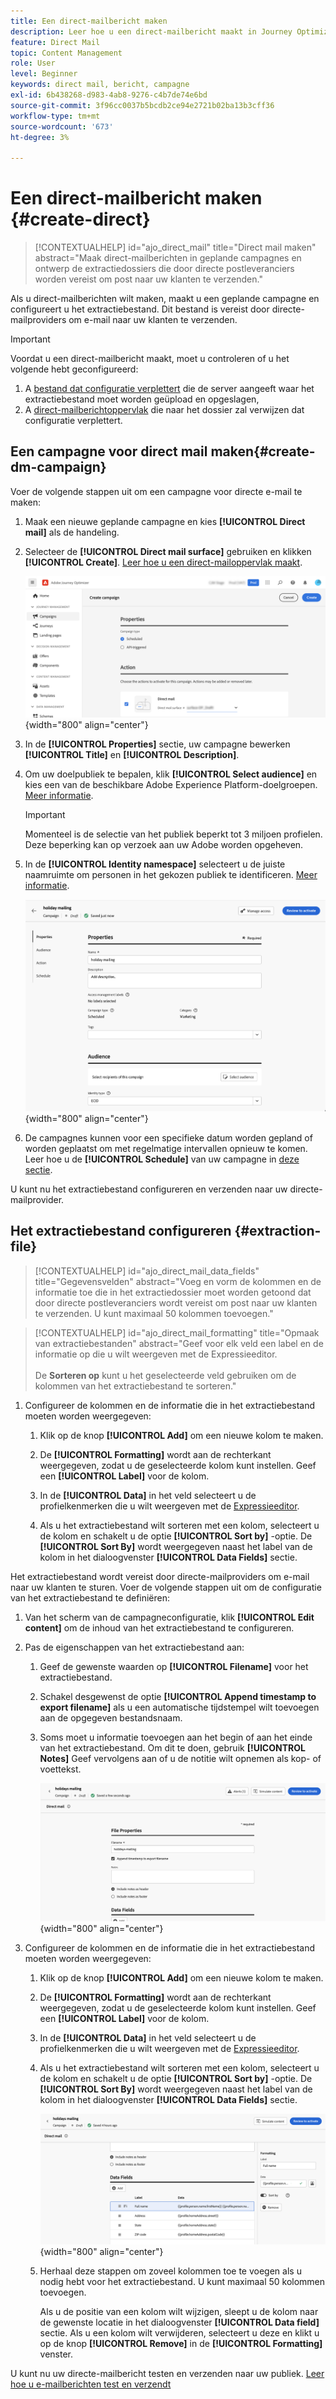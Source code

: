 ```yaml
---
title: Een direct-mailbericht maken
description: Leer hoe u een direct-mailbericht maakt in Journey Optimizer
feature: Direct Mail
topic: Content Management
role: User
level: Beginner
keywords: direct mail, bericht, campagne
exl-id: 6b438268-d983-4ab8-9276-c4b7de74e6bd
source-git-commit: 3f96cc0037b5bcdb2ce94e2721b02ba13b3cff36
workflow-type: tm+mt
source-wordcount: '673'
ht-degree: 3%

---
```


# Een direct-mailbericht maken {#create-direct}

>[!CONTEXTUALHELP]
>id="ajo_direct_mail"
>title="Direct mail maken"
>abstract="Maak direct-mailberichten in geplande campagnes en ontwerp de extractiedossiers die door directe postleveranciers worden vereist om post naar uw klanten te verzenden."

Als u direct-mailberichten wilt maken, maakt u een geplande campagne en configureert u het extractiebestand. Dit bestand is vereist door directe-mailproviders om e-mail naar uw klanten te verzenden.

>[!IMPORTANT]
>
>Voordat u een direct-mailbericht maakt, moet u controleren of u het volgende hebt geconfigureerd:
>
>1. A [bestand dat configuratie verplettert](../direct-mail/direct-mail-configuration.md#file-routing-configuration) die de server aangeeft waar het extractiebestand moet worden geüpload en opgeslagen,
>1. A [direct-mailberichtoppervlak](../direct-mail/direct-mail-configuration.md#direct-mail-surface) die naar het dossier zal verwijzen dat configuratie verplettert.


## Een campagne voor direct mail maken{#create-dm-campaign}

Voer de volgende stappen uit om een campagne voor directe e-mail te maken:

1. Maak een nieuwe geplande campagne en kies **[!UICONTROL Direct mail]** als de handeling.

1. Selecteer de **[!UICONTROL Direct mail surface]** gebruiken en klikken **[!UICONTROL Create]**. [Leer hoe u een direct-mailoppervlak maakt](direct-mail-configuration.md#direct-mail-surface).

   ![](assets/direct-mail-campaign.png){width="800" align="center"}

1. In de **[!UICONTROL Properties]** sectie, uw campagne bewerken **[!UICONTROL Title]** en **[!UICONTROL Description]**.

1. Om uw doelpubliek te bepalen, klik **[!UICONTROL Select audience]** en kies een van de beschikbare Adobe Experience Platform-doelgroepen. [Meer informatie](../audience/about-audiences.md).

   >[!IMPORTANT]
   >
   >Momenteel is de selectie van het publiek beperkt tot 3 miljoen profielen. Deze beperking kan op verzoek aan uw Adobe worden opgeheven.

1. In de **[!UICONTROL Identity namespace]** selecteert u de juiste naamruimte om personen in het gekozen publiek te identificeren. [Meer informatie](../event/about-creating.md#select-the-namespace).

   ![](assets/direct-mail-campaign-properties.png){width="800" align="center"}

1. De campagnes kunnen voor een specifieke datum worden gepland of worden geplaatst om met regelmatige intervallen opnieuw te komen. Leer hoe u de **[!UICONTROL Schedule]** van uw campagne in [deze sectie](../campaigns/create-campaign.md#schedule).

U kunt nu het extractiebestand configureren en verzenden naar uw directe-mailprovider.

## Het extractiebestand configureren {#extraction-file}

>[!CONTEXTUALHELP]
>id="ajo_direct_mail_data_fields"
>title="Gegevensvelden"
>abstract="Voeg en vorm de kolommen en de informatie toe die in het extractiedossier moet worden getoond dat door directe postleveranciers wordt vereist om post naar uw klanten te verzenden. U kunt maximaal 50 kolommen toevoegen."

>[!CONTEXTUALHELP]
>id="ajo_direct_mail_formatting"
>title="Opmaak van extractiebestanden"
>abstract="Geef voor elk veld een label en de informatie op die u wilt weergeven met de Expressieeditor. <br/><br/> De <b>Sorteren op</b> kunt u het geselecteerde veld gebruiken om de kolommen van het extractiebestand te sorteren."

1. Configureer de kolommen en de informatie die in het extractiebestand moeten worden weergegeven:

   1. Klik op de knop **[!UICONTROL Add]** om een nieuwe kolom te maken.

   1. De **[!UICONTROL Formatting]** wordt aan de rechterkant weergegeven, zodat u de geselecteerde kolom kunt instellen. Geef een **[!UICONTROL Label]** voor de kolom.

   1. In de **[!UICONTROL Data]** in het veld selecteert u de profielkenmerken die u wilt weergeven met de [Expressieeditor](../personalization/personalization-build-expressions.md).

   1. Als u het extractiebestand wilt sorteren met een kolom, selecteert u de kolom en schakelt u de optie **[!UICONTROL Sort by]** -optie. De **[!UICONTROL Sort By]** wordt weergegeven naast het label van de kolom in het dialoogvenster **[!UICONTROL Data Fields]** sectie.







Het extractiebestand wordt vereist door directe-mailproviders om e-mail naar uw klanten te sturen. Voer de volgende stappen uit om de configuratie van het extractiebestand te definiëren:

1. Van het scherm van de campagneconfiguratie, klik **[!UICONTROL Edit content]** om de inhoud van het extractiebestand te configureren.

1. Pas de eigenschappen van het extractiebestand aan:

   1. Geef de gewenste waarden op **[!UICONTROL Filename]** voor het extractiebestand.

   1. Schakel desgewenst de optie **[!UICONTROL Append timestamp to export filename]** als u een automatische tijdstempel wilt toevoegen aan de opgegeven bestandsnaam.

   1. Soms moet u informatie toevoegen aan het begin of aan het einde van het extractiebestand. Om dit te doen, gebruik **[!UICONTROL Notes]** Geef vervolgens aan of u de notitie wilt opnemen als kop- of voettekst.

      ![](assets/direct-mail-properties.png){width="800" align="center"}

1. Configureer de kolommen en de informatie die in het extractiebestand moeten worden weergegeven:

   1. Klik op de knop **[!UICONTROL Add]** om een nieuwe kolom te maken.

   1. De **[!UICONTROL Formatting]** wordt aan de rechterkant weergegeven, zodat u de geselecteerde kolom kunt instellen. Geef een **[!UICONTROL Label]** voor de kolom.

   1. In de **[!UICONTROL Data]** in het veld selecteert u de profielkenmerken die u wilt weergeven met de [Expressieeditor](../personalization/personalization-build-expressions.md).

   1. Als u het extractiebestand wilt sorteren met een kolom, selecteert u de kolom en schakelt u de optie **[!UICONTROL Sort by]** -optie. De **[!UICONTROL Sort By]** wordt weergegeven naast het label van de kolom in het dialoogvenster **[!UICONTROL Data Fields]** sectie.

      ![](assets/direct-mail-content.png){width="800" align="center"}

   1. Herhaal deze stappen om zoveel kolommen toe te voegen als u nodig hebt voor het extractiebestand. U kunt maximaal 50 kolommen toevoegen.

      Als u de positie van een kolom wilt wijzigen, sleept u de kolom naar de gewenste locatie in het dialoogvenster **[!UICONTROL Data field]** sectie. Als u een kolom wilt verwijderen, selecteert u deze en klikt u op de knop **[!UICONTROL Remove]** in de **[!UICONTROL Formatting]** venster.

U kunt nu uw directe-mailbericht testen en verzenden naar uw publiek. [Leer hoe u e-mailberichten test en verzendt](test-send-direct-mail.md)
